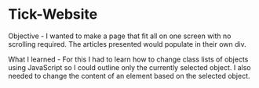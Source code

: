 # Tick-Website
Objective - I wanted to make a page that fit all on one screen with no scrolling required. The articles presented would populate in their own div.

What I learned - For this I had to learn how to change class lists of objects using JavaScript so I could outline only the currently selected object. I also needed to change the content of an element based on the selected object.
